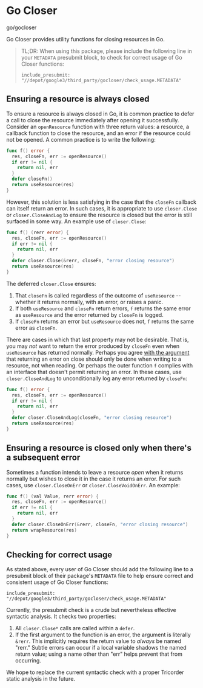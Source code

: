 # Go Closer

go/gocloser

Go Closer provides utility functions for closing resources in Go.

> TL;DR: When using this package, please include the following line in your
> `METADATA` presubmit block, to check for correct usage of Go Closer functions:
>
> ```
> include_presubmit: "//depot/google3/third_party/gocloser/check_usage.METADATA"
> ```

## Ensuring a resource is always closed

To ensure a resource is always closed in Go, it is common practice to defer a
call to close the resource immediately after opening it successfully. Consider
an `openResource` function with three return values: a resource, a callback
function to close the resource, and an error if the resource could not be
opened. A common practice is to write the following:

```go
func f() error {
  res, closeFn, err := openResource()
  if err != nil {
    return nil, err
  }
  defer closeFn()
  return useResource(res)
}

```

However, this solution is less satisfying in the case that the `closeFn`
callback can itself return an error. In such cases, it is appropriate to use
`closer.Close` or `closer.CloseAndLog` to ensure the resource is closed but the
error is still surfaced in some way. An example use of `closer.Close`:

```go
func f() (rerr error) {
  res, closeFn, err := openResource()
  if err != nil {
    return nil, err
  }
  defer closer.Close(&rerr, closeFn, "error closing resource")
  return useResource(res)
}
```

The deferred `closer.Close` ensures:

1.  That `closeFn` is called regardless of the outcome of `useResource` --
    whether it returns normally, with an error, or raises a panic.
1.  If both `useResource` and `closeFn` return errors, `f` returns the same
    error as `useResource` and the error returned by `closeFn` is logged.
1.  If `closeFn` returns an error but `useResource` does not, `f` returns the
    same error as `closeFn`.

There are cases in which that last property may not be desirable. That is, you
may _not_ want to return the error produced by `closeFn` even when `useResource`
has returned normally. Perhaps you agree
[with the argument](http://g3doc/company/users/hdm/close) that returning an
error on close should only be done when writing to a resource, not when reading.
Or perhaps the outer function `f` complies with an interface that doesn't permit
returning an error. In these cases, use `closer.CloseAndLog` to unconditionally
log any error returned by `closeFn`:

```go
func f() error {
  res, closeFn, err := openResource()
  if err != nil {
    return nil, err
  }
  defer closer.CloseAndLog(closeFn, "error closing resource")
  return useResource(res)
}
```

## Ensuring a resource is closed only when there's a subsequent error

Sometimes a function intends to leave a resource _open_ when it returns normally
but wishes to close it in the case it returns an error. For such cases, use
`closer.CloseOnErr` or `closer.CloseVoidOnErr`. An example:

```go
func f() (val Value, rerr error) {
  res, closeFn, err := openResource()
  if err != nil {
    return nil, err
  }
  defer closer.CloseOnErr(&rerr, closeFn, "error closing resource")
  return wrapResource(res)
}
```

## Checking for correct usage

As stated above, every user of Go Closer should add the following line to a
presubmit block of their package's `METADATA` file to help ensure correct and
consistent usage of Go Closer functions:

```
include_presubmit: "//depot/google3/third_party/gocloser/check_usage.METADATA"
```

Currently, the presubmit check is a crude but nevertheless effective syntactic
analysis. It checks two properties:

1.  All `closer.Close*` calls are called within a `defer`.
1.  If the first argument to the function is an error, the argument is literally
    `&rerr`. This implicitly requires the return value to _always_ be named
    "rerr." Subtle errors can occur if a local variable shadows the named return
    value; using a name other than "err" helps prevent that from occurring.

We hope to replace the current syntactic check with a proper Tricorder static
analysis in the future.
